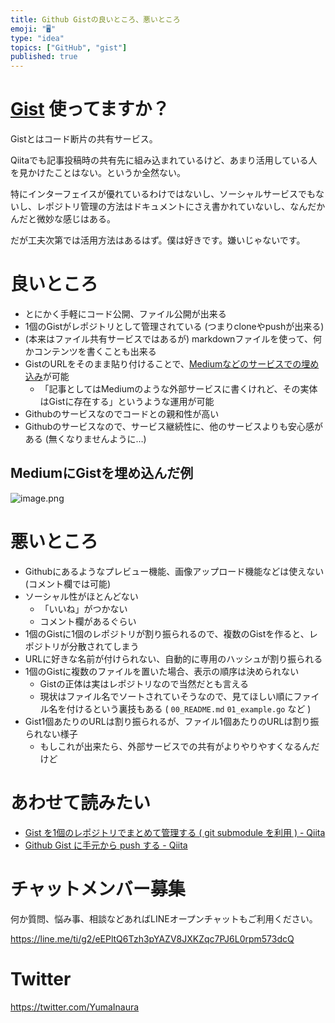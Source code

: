 ```yaml
---
title: Github Gistの良いところ、悪いところ
emoji: "🖥"
type: "idea"
topics: ["GitHub", "gist"]
published: true
---
```


# [Gist](https://gist.github.com/) 使ってますか？
Gistとはコード断片の共有サービス。

Qiitaでも記事投稿時の共有先に組み込まれているけど、あまり活用している人を見かけたことはない。というか全然ない。

特にインターフェイスが優れているわけではないし、ソーシャルサービスでもないし、レポジトリ管理の方法はドキュメントにさえ書かれていないし、なんだかんだと微妙な感じはある。

だが工夫次第では活用方法はあるはず。僕は好きです。嫌いじゃないです。

# 良いところ

- とにかく手軽にコード公開、ファイル公開が出来る
- 1個のGistがレポジトリとして管理されている (つまりcloneやpushが出来る)
- (本来はファイル共有サービスではあるが) markdownファイルを使って、何かコンテンツを書くことも出来る 
- GistのURLをそのまま貼り付けることで、[Mediumなどのサービスでの埋め込み](https://medium.com/supersonic-generation/github-gist-manage-in-one-repository-many-gists-by-using-git-submodule-a052b532e6a6)が可能
  - 「記事としてはMediumのような外部サービスに書くけれど、その実体はGistに存在する」というような運用が可能
- Githubのサービスなのでコードとの親和性が高い
- Githubのサービスなので、サービス継続性に、他のサービスよりも安心感がある (無くなりませんように…)

## MediumにGistを埋め込んだ例
 
![image.png](https://qiita-image-store.s3.amazonaws.com/0/89618/c1cb9167-50ff-d02e-4467-d3b5eb22ede8.png)

# 悪いところ

- Githubにあるようなプレビュー機能、画像アップロード機能などは使えない (コメント欄では可能)
- ソーシャル性がほとんどない
  - 「いいね」がつかない
  - コメント欄があるぐらい
- 1個のGistに1個のレポジトリが割り振られるので、複数のGistを作ると、レポジトリが分散されてしまう
- URLに好きな名前が付けられない、自動的に専用のハッシュが割り振られる
- 1個のGistに複数のファイルを置いた場合、表示の順序は決められない
  - Gistの正体は実はレポジトリなので当然だとも言える
  - 現状はファイル名でソートされていそうなので、見てほしい順にファイル名を付けるという裏技もある ( `00_README.md` `01_example.go` など )
- Gist1個あたりのURLは割り振られるが、ファイル1個あたりのURLは割り振られない様子
  - もしこれが出来たら、外部サービスでの共有がよりやりやすくなるんだけど

# あわせて読みたい

- [Gist を1個のレポジトリでまとめて管理する ( git submodule を利用 ) - Qiita](https://qiita.com/YumaInaura/items/8088aae8df7ffac482b9)
- [Github Gist に手元から push する - Qiita](https://qiita.com/YumaInaura/items/b1377bb69947a5707fb0)








<!-- Update From Qiita API -->

# チャットメンバー募集


何か質問、悩み事、相談などあればLINEオープンチャットもご利用ください。

https://line.me/ti/g2/eEPltQ6Tzh3pYAZV8JXKZqc7PJ6L0rpm573dcQ





# Twitter


https://twitter.com/YumaInaura


<!-- Update From Qiita API -->


